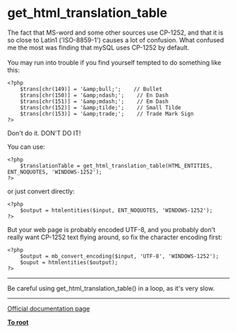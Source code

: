 # get_html_translation_table



The fact that MS-word and some other sources use CP-1252, and that it is so close to Latin1 (&apos;ISO-8859-1&apos;) causes a lot of confusion. What confused me the most was finding that mySQL uses CP-1252 by default.<br><br>You may run into trouble if you find yourself tempted to do something like this:<br>

```
<?php
    $trans[chr(149)] = '&amp;bull;';    // Bullet
    $trans[chr(150)] = '&amp;ndash;';    // En Dash
    $trans[chr(151)] = '&amp;mdash;';    // Em Dash
    $trans[chr(152)] = '&amp;tilde;';    // Small Tilde
    $trans[chr(153)] = '&amp;trade;';    // Trade Mark Sign
?>
```


Don't do it. DON'T DO IT!

You can use:


```
<?php
    $translationTable = get_html_translation_table(HTML_ENTITIES, ENT_NOQUOTES, 'WINDOWS-1252');
?>
```


or just convert directly:


```
<?php
    $output = htmlentities($input, ENT_NOQUOTES, 'WINDOWS-1252');
?>
```


But your web page is probably encoded UTF-8, and you probably don't really want CP-1252 text flying around, so fix the character encoding first:


```
<?php
    $output = mb_convert_encoding($input, 'UTF-8', 'WINDOWS-1252');
    $ouput = htmlentities($output);
?>
```
  

---

Be careful using get_html_translation_table() in a loop, as it&apos;s very slow.  

---

[Official documentation page](https://www.php.net/manual/en/function.get-html-translation-table.php)

**[To root](/README.md)**